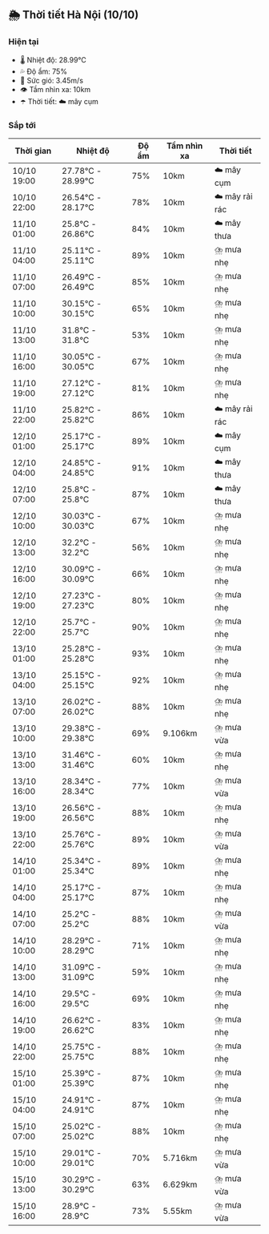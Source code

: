 ## 🌦️ Thời tiết Hà Nội (10/10)

### Hiện tại

- 🌡️ Nhiệt độ: 28.99℃
- 💦 Độ ẩm: 75%
- 💨 Sức gió: 3.45m/s
- 👁️ Tầm nhìn xa: 10km
- ☂️ Thời tiết: ☁️ mây cụm

### Sắp tới

| Thời gian | Nhiệt độ | Độ ẩm | Tầm nhìn xa | Thời tiết |
| --- | --- | --- | --- | --- |
| 10/10 19:00 | 27.78℃ - 28.99℃ | 75% | 10km | ☁️ mây cụm |
| 10/10 22:00 | 26.54℃ - 28.17℃ | 78% | 10km | ☁️ mây rải rác |
| 11/10 01:00 | 25.8℃ - 26.86℃ | 84% | 10km | ☁️ mây thưa |
| 11/10 04:00 | 25.11℃ - 25.11℃ | 89% | 10km | ⛈️ mưa nhẹ |
| 11/10 07:00 | 26.49℃ - 26.49℃ | 85% | 10km | ⛈️ mưa nhẹ |
| 11/10 10:00 | 30.15℃ - 30.15℃ | 65% | 10km | ⛈️ mưa nhẹ |
| 11/10 13:00 | 31.8℃ - 31.8℃ | 53% | 10km | ⛈️ mưa nhẹ |
| 11/10 16:00 | 30.05℃ - 30.05℃ | 67% | 10km | ⛈️ mưa nhẹ |
| 11/10 19:00 | 27.12℃ - 27.12℃ | 81% | 10km | ⛈️ mưa nhẹ |
| 11/10 22:00 | 25.82℃ - 25.82℃ | 86% | 10km | ☁️ mây rải rác |
| 12/10 01:00 | 25.17℃ - 25.17℃ | 89% | 10km | ☁️ mây cụm |
| 12/10 04:00 | 24.85℃ - 24.85℃ | 91% | 10km | ☁️ mây thưa |
| 12/10 07:00 | 25.8℃ - 25.8℃ | 87% | 10km | ☁️ mây thưa |
| 12/10 10:00 | 30.03℃ - 30.03℃ | 67% | 10km | ⛈️ mưa nhẹ |
| 12/10 13:00 | 32.2℃ - 32.2℃ | 56% | 10km | ⛈️ mưa nhẹ |
| 12/10 16:00 | 30.09℃ - 30.09℃ | 66% | 10km | ⛈️ mưa nhẹ |
| 12/10 19:00 | 27.23℃ - 27.23℃ | 80% | 10km | ⛈️ mưa nhẹ |
| 12/10 22:00 | 25.7℃ - 25.7℃ | 90% | 10km | ⛈️ mưa nhẹ |
| 13/10 01:00 | 25.28℃ - 25.28℃ | 93% | 10km | ⛈️ mưa nhẹ |
| 13/10 04:00 | 25.15℃ - 25.15℃ | 92% | 10km | ⛈️ mưa nhẹ |
| 13/10 07:00 | 26.02℃ - 26.02℃ | 88% | 10km | ⛈️ mưa nhẹ |
| 13/10 10:00 | 29.38℃ - 29.38℃ | 69% | 9.106km | ⛈️ mưa vừa |
| 13/10 13:00 | 31.46℃ - 31.46℃ | 60% | 10km | ⛈️ mưa nhẹ |
| 13/10 16:00 | 28.34℃ - 28.34℃ | 77% | 10km | ⛈️ mưa vừa |
| 13/10 19:00 | 26.56℃ - 26.56℃ | 88% | 10km | ⛈️ mưa nhẹ |
| 13/10 22:00 | 25.76℃ - 25.76℃ | 89% | 10km | ⛈️ mưa vừa |
| 14/10 01:00 | 25.34℃ - 25.34℃ | 89% | 10km | ⛈️ mưa nhẹ |
| 14/10 04:00 | 25.17℃ - 25.17℃ | 87% | 10km | ⛈️ mưa nhẹ |
| 14/10 07:00 | 25.2℃ - 25.2℃ | 88% | 10km | ⛈️ mưa vừa |
| 14/10 10:00 | 28.29℃ - 28.29℃ | 71% | 10km | ⛈️ mưa nhẹ |
| 14/10 13:00 | 31.09℃ - 31.09℃ | 59% | 10km | ⛈️ mưa nhẹ |
| 14/10 16:00 | 29.5℃ - 29.5℃ | 69% | 10km | ⛈️ mưa nhẹ |
| 14/10 19:00 | 26.62℃ - 26.62℃ | 83% | 10km | ⛈️ mưa nhẹ |
| 14/10 22:00 | 25.75℃ - 25.75℃ | 88% | 10km | ⛈️ mưa nhẹ |
| 15/10 01:00 | 25.39℃ - 25.39℃ | 87% | 10km | ⛈️ mưa nhẹ |
| 15/10 04:00 | 24.91℃ - 24.91℃ | 87% | 10km | ⛈️ mưa nhẹ |
| 15/10 07:00 | 25.02℃ - 25.02℃ | 88% | 10km | ⛈️ mưa nhẹ |
| 15/10 10:00 | 29.01℃ - 29.01℃ | 70% | 5.716km | ⛈️ mưa vừa |
| 15/10 13:00 | 30.29℃ - 30.29℃ | 63% | 6.629km | ⛈️ mưa vừa |
| 15/10 16:00 | 28.9℃ - 28.9℃ | 73% | 5.55km | ⛈️ mưa vừa |
